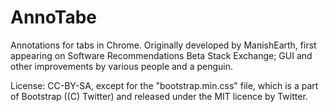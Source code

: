 AnnoTabe
========

Annotations for tabs in Chrome. Originally developed by ManishEarth, first appearing on Software Recommendations Beta Stack Exchange; GUI and other improvements by various people and a penguin.

License: CC-BY-SA, except for the "bootstrap.min.css" file, which is a part of Bootstrap ((C) Twitter) and released under the MIT licence by Twitter.